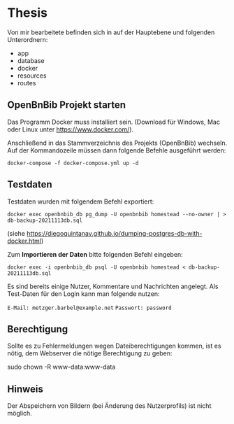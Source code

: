 # Thesis
Von mir bearbeitete befinden sich in auf der Hauptebene und folgenden Unterordnern:
- app
- database
- docker
- resources
- routes

## OpenBnBib Projekt starten
Das Programm Docker muss installiert sein. (Download für Windows, Mac oder Linux unter https://www.docker.com/). 

Anschließend in das Stammverzeichnis des Projekts (OpenBnBib) wechseln.
Auf der Kommandozeile müssen dann folgende Befehle ausgeführt werden:
```
docker-compose -f docker-compose.yml up -d
```

## Testdaten
Testdaten wurden mit folgendem Befehl exportiert:
```
docker exec openbnbib_db pg_dump -U openbnbib homestead --no-owner | > db-backup-20211113db.sql
```
(siehe https://diegoquintanav.github.io/dumping-postgres-db-with-docker.html)

Zum **Importieren der Daten** bitte folgenden Befehl eingeben:
```
docker exec -i openbnbib_db psql -U openbnbib homestead < db-backup-20211113db.sql
```

Es sind bereits einige Nutzer, Kommentare und Nachrichten angelegt. Als Test-Daten für den Login kann man folgende nutzen: 

`E-Mail: metzger.barbel@example.net`
`Passwort: password`

## Berechtigung
Sollte es zu Fehlermeldungen wegen Dateiberechtigungen kommen, ist es nötig, dem Webserver die nötige Berechtigung zu geben:

sudo chown -R www-data:www-data <Ordnername>
## Hinweis
Der Abspeichern von Bildern (bei Änderung des Nutzerprofils) ist nicht möglich.
